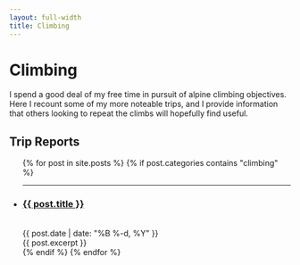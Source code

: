 ```yaml
---
layout: full-width
title: Climbing
---
```

# Climbing
I spend a good deal of my free time in pursuit of alpine climbing objectives. Here I recount some of my more noteable trips, and I provide information that others looking to repeat the climbs will hopefully find useful.

## Trip Reports
 <ul class="content-listing ">
    {% for post in site.posts %}
	{% if post.categories contains "climbing" %}
          <li class="listing">
            <hr class="slender">
            <a href="{{ post.url | prepend: site.baseurl }}"><h3 class="contrast">{{ post.title }}</h3></a>
            <br><span class="smaller">{{ post.date | date: "%B %-d, %Y" }}</span>  <br/>
            <div>{{ post.excerpt }}</div>
          </li>
	{% endif %}
    {% endfor %}
  </ul>

